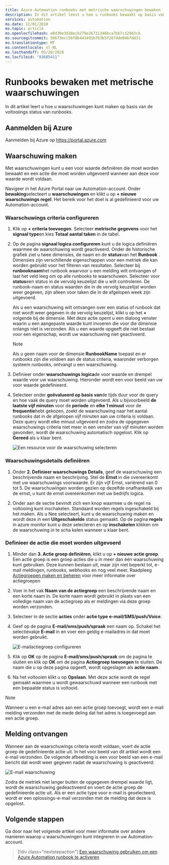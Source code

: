 ```yaml
---
title: Azure Automation runbooks met metrische waarschuwingen bewaken
description: In dit artikel leest u hoe u runbooks bewaakt op basis van metrische gegevens.
services: automation
ms.date: 11/01/2018
ms.topic: article
ms.openlocfilehash: e0d30e3d18ecb279e26731346bca7bb7c12943cb
ms.sourcegitcommit: 50673ecc5bf8b443491b763b5f287dde046fdd31
ms.translationtype: MT
ms.contentlocale: nl-NL
ms.lasthandoff: 05/20/2020
ms.locfileid: "83685411"
---
```

# <a name="monitor-runbooks-with-metric-alerts"></a>Runbooks bewaken met metrische waarschuwingen

In dit artikel leert u hoe u waarschuwingen kunt maken op basis van de voltooiings status van runbooks.

## <a name="sign-in-to-azure"></a>Aanmelden bij Azure

Aanmelden bij Azure op https://portal.azure.com

## <a name="create-alert"></a>Waarschuwing maken

Met waarschuwingen kunt u een voor waarde definiëren die moet worden bewaakt en een actie die moet worden uitgevoerd wanneer aan deze voor waarde wordt voldaan.

Navigeer in het Azure Portal naar uw Automation-account. Onder **bewaking**selecteert u **waarschuwingen** en klikt u op **+ nieuwe waarschuwings regel**. Het bereik voor het doel is al gedefinieerd voor uw Automation-account.

### <a name="configure-alert-criteria"></a>Waarschuwings criteria configureren

1. Klik op **+ criteria toevoegen**. Selecteer **metrische gegevens** voor het **signaal type**en kies **Totaal aantal taken** in de tabel.

2. Op de pagina **signaal logica configureren** kunt u de logica definiëren waarmee de waarschuwing wordt geactiveerd. Onder de historische grafiek ziet u twee dimensies, de naam en de **status**van het **Runbook** . Dimensies zijn verschillende eigenschappen voor een metriek die kan worden gebruikt voor het filteren van resultaten. Selecteer bij **runbooknaam**het runbook waarvoor u een melding wilt ontvangen of laat het veld leeg om op alle runbooks te waarschuwen. Selecteer voor **status**een status in de vervolg keuzelijst die u wilt controleren. De runbook-naam en status waarden die in de vervolg keuzelijst worden weer gegeven, zijn alleen voor taken die in de afgelopen week zijn uitgevoerd.

   Als u een waarschuwing wilt ontvangen over een status of runbook dat niet wordt weer gegeven in de vervolg keuzelijst, klikt u op het **\+** volgende bij de dimensie. Met deze actie opent u een dialoog venster waarin u een aangepaste waarde kunt invoeren die voor die dimensie onlangs niet is verzonden. Als u een waarde opgeeft die niet bestaat voor een eigenschap, wordt uw waarschuwing niet geactiveerd.

   > [!NOTE]
   > Als u geen naam voor de dimensie **RunbookName** toepast en er runbooks zijn die voldoen aan de status criteria, waaronder verborgen systeem runbooks, ontvangt u een waarschuwing.

3. Definieer onder **waarschuwings logica**de voor waarde en drempel waarde voor uw waarschuwing. Hieronder wordt een voor beeld van uw voor waarde gedefinieerd.

4. Selecteer onder **geëvalueerd op basis van**de tijds duur voor de query en hoe vaak de query moet worden uitgevoerd. Als u bijvoorbeeld **de laatste vijf minuten** voor de **periode** en **elke 1 minuut** voor de **frequentie**hebt gekozen, zoekt de waarschuwing naar het aantal runbooks dat in de afgelopen vijf minuten aan uw criteria is voldaan. Deze query wordt elke minuut uitgevoerd en zodra de opgegeven waarschuwings criteria niet meer in een venster van vijf minuten worden gevonden, wordt de waarschuwing automatisch opgelost. Klik op **Gereed** als u klaar bent.

   ![Een resource voor de waarschuwing selecteren](./media/automation-alert-activity-log/configure-signal-logic.png)

### <a name="define-alert-details"></a>Waarschuwingsdetails definiëren

1. Onder **2. Definieer waarschuwings Details**, geef de waarschuwing een beschrijvende naam en beschrijving. Stel de **Ernst** in die overeenkomt met uw waarschuwings voorwaarde. Er zijn vijf Ernst, variërend van 0 tot 5. De waarschuwingen worden gezien op dezelfde onafhankelijk van de ernst, u kunt de ernst overeenkomen met uw bedrijfs logica.

1. Onder aan de sectie bevindt zich een knop waarmee u de regel na voltooiing kunt inschakelen. Standaard worden regels ingeschakeld bij het maken. Als u Nee selecteert, kunt u de waarschuwing maken en wordt deze in een **Uitgeschakelde** status gemaakt. Op de pagina **regels** in azure monitor kunt u deze selecteren en op **inschakelen** klikken om de waarschuwing in te scha kelen wanneer u klaar bent.

### <a name="define-the-action-to-take"></a>Definieer de actie die moet worden uitgevoerd

1. Minder dan **3. Actie groep definiëren**, klikt u op **+ nieuwe actie groep**. Een actie groep is een groep acties die u in meer dan één waarschuwing kunt gebruiken. Deze kunnen bestaan uit, maar zijn niet beperkt tot, e-mail meldingen, runbooks, webhooks en nog veel meer. Raadpleeg [Actiegroepen maken en beheren](../azure-monitor/platform/action-groups.md) voor meer informatie over actiegroepen

1. Voer in het vak **Naam van de actiegroep** een beschrijvende naam en een korte naam in. De korte naam wordt gebruikt in plaats van een volledige naam van de actiegroep als er meldingen via deze groep worden verzonden.

1. Selecteer in de sectie **acties** onder **actie type** **e-mail/SMS/push/Voice**.

1. Geef op de pagina **E-mail/sms/push/spraak** een naam op. Schakel het selectievakje **E-mail** in en voer een geldig e-mailadres in dat moet worden gebruikt.

   ![E-mailactiegroep configureren](./media/automation-alert-activity-log/add-action-group.png)

1. Klik op **OK** op de pagina **E-mail/sms/push/spraak** om de pagina te sluiten en klik op **OK** om de pagina **Actiegroep toevoegen** te sluiten. De naam die u op deze pagina opgeeft, wordt opgeslagen als **actie naam**.

1. Na het voltooien klikt u op **Opslaan**. Met deze actie wordt de regel gemaakt waarmee u wordt gewaarschuwd wanneer een runbook met een bepaalde status is voltooid.

> [!NOTE]
> Wanneer u een e-mail adres aan een actie groep toevoegt, wordt een e-mail melding verzonden met de mede deling dat het adres is toegevoegd aan een actie groep.

## <a name="receive-notification"></a>Melding ontvangen

Wanneer aan de waarschuwings criteria wordt voldaan, voert de actie groep de gedefinieerde actie uit. In het voor beeld van dit artikel wordt een e-mail verzonden. De volgende afbeelding is een voor beeld van een e-mail bericht dat wordt weer gegeven nadat de waarschuwing is geactiveerd:

![E-mail waarschuwing](./media/automation-alert-activity-log/alert-email.png)

Zodra de metriek niet langer buiten de opgegeven drempel waarde ligt, wordt de waarschuwing gedeactiveerd en voert de actie groep de gedefinieerde actie uit. Als er een actie type voor e-mail is geselecteerd, wordt er een oplossings-e-mail verzonden met de melding dat deze is opgelost.

## <a name="next-steps"></a>Volgende stappen

Ga door naar het volgende artikel voor meer informatie over andere manieren waarop u waarschuwingen kunt integreren in uw Automation-account.

> [!div class="nextstepaction"]
> [Een waarschuwing gebruiken om een Azure Automation runbook te activeren](automation-create-alert-triggered-runbook.md)
